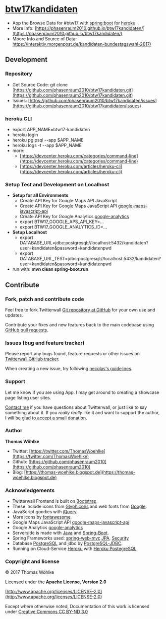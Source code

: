# [btw17kandidaten](https://github.com/phasenraum2010/btw17kandidaten)

+ App the Browse Data for #btw17 with [spring:boot](https://projects.spring.io/spring-boot/) for [heroku](https://heroku.com)
+ More Info: [https://phasenraum2010.github.io/btw17kandidaten/](https://phasenraum2010.github.io/btw17kandidaten/)
+ Moore Info and Source of Data: [https://interaktiv.morgenpost.de/kandidaten-bundestagswahl-2017/ ](https://interaktiv.morgenpost.de/kandidaten-bundestagswahl-2017/ )

## Development 

### Repository
- Get Source Code: git clone [https://github.com/phasenraum2010/btw17kandidaten.git](https://github.com/phasenraum2010/btw17kandidaten.git)
- Issues: [https://github.com/phasenraum2010/btw17kandidaten/issues](https://github.com/phasenraum2010/btw17kandidaten/issues)

### heroku CLI
- export APP_NAME=btw17-kandidaten
- heroku login
- heroku pg:psql --app $APP_NAME
- heroku logs -t --app $APP_NAME
- more: 
  - [https://devcenter.heroku.com/categories/command-line](https://devcenter.heroku.com/categories/command-line)
  - [https://devcenter.heroku.com/articles/heroku-cli](https://devcenter.heroku.com/articles/heroku-cli)


### Setup Test and Development on Localhost
- **Setup for all Environments**
  - Create API Key for Google Maps API JavaScript
  - Create API Key for Google Maps JavaScript API [google-maps-javascript-api][google-maps-javascript-api]
  - Create API Key for Google Analytics [google-analytics][google-analytics]
  - export BTW17_GOOGLE_APS_API_KEY=...
  - export BTW17_GOOGLE_ANALYTICS_ID=...
- **Setup Localhost**
  - export DATABASE_URL=jdbc:postgresql://localhost:5432/kandidaten?user=kandidaten&password=kandidatenpwd
  - export DATABASE_URL_TEST=jdbc:postgresql://localhost:5432/kandidaten?user=kandidaten&password=kandidatenpwd
- run with: **mvn clean spring-boot:run**

## Contribute

### Fork, patch and contribute code

Feel free to fork Twitterwall [Git repository at GitHub][twitterwall-github] for your own use and
updates.

Contribute your fixes and new features back to the main codebase using
[GitHub pull requests][github-pull-req].

[twitterwall-github]: https://github.com/phasenraum2010/btw17kandidaten/
[github-pull-req]: http://help.github.com/articles/using-pull-requests

### Issues (bug and feature tracker)

Please report any bugs found, feature requests or other issues on
[Twitterwall GitHub tracker][twitterwall-issues].

When creating a new issue, try following [necolas's guidelines][issue-guidelines].

[twitterwall-issues]: https://github.com/phasenraum2010/btw17kandidaten/issues
[issue-guidelines]: http://github.com/necolas/issue-guidelines/#readme

### Support

Let me know if you are using App. I may get around to creating a showcase page listing user sites.

[Contact me][av-site] if you have questions about Twitterwall, or just like to say something about it.
If you _really really_ like it and want to support the author, I will be glad to
[accept a small donation][donate].

[av-site]: https://twitter.com/ThomasWoehlke
[donate]: https://www.paypal.me/ThomasWoehlke

### Author  

**Thomas Wöhlke**
+ Twitter: [https://twitter.com/ThomasWoehlke](https://twitter.com/ThomasWoehlke)
+ Github: [https://github.com/phasenraum2010](https://github.com/phasenraum2010)
+ Blog: [https://thomas-woehlke.blogspot.de](https://thomas-woehlke.blogspot.de)

### Acknowledgements

+ Twitterwall Frontend is built on [Bootstrap][bootstrap].
+ These include icons from [Glyphicons][glyphicons] and web fonts from [Google][webfonts].
+ JavaScript goodies with [jQuery][jquery].
+ More icons by [fontawesome][fontawesome].
+ Google Maps JavaScript API [google-maps-javascript-api][google-maps-javascript-api]
+ Google Analytics [google-analytics][google-analytics]
+ Serverside is made with [Java][java] and [Spring-Boot][spring-boot].
+ Spring Frameworks used: [spring-web-mvc][spring-web-mvc] [JPA][spring-data-jpa], [Security][spring-security]
+ Database [PostgreSQL][postgresql] and jdbc by [PostgreSQL-JDBC][postgresql-jdbc].
+ Running on Cloud-Service [Heroku][heroku] with [Heroku PostegreSQL][postgresql-heroku].

[java]: http://www.oracle.com/technetwork/java/javase/downloads/index.html
[fontawesome]: http://fontawesome.io/icons/
[postgresql-jdbc]: https://jdbc.postgresql.org/
[postgresql]: https://www.postgresql.org/
[heroku]: https://heroku.com/
[postgresql-heroku]: https://devcenter.heroku.com/categories/heroku-postgres/
[spring-web-mvc]: http://projects.spring.io/spring-framework/
[spring-boot]: https://projects.spring.io/spring-boot/
[spring-data-jpa]: http://projects.spring.io/spring-data-jpa/
[spring-security]: http://projects.spring.io/spring-security/
[bootstrap]: http://getbootstrap.com/
[glyphicons]: http://glyphicons.com/
[webfonts]: http://www.google.com/webfonts/
[jquery]: http://jquery.org
[google-analytics]: https://analytics.google.com/analytics/web/
[google-maps-javascript-api]: https://developers.google.com/maps/documentation/javascript/

### Copyright and license

&copy; 2017 Thomas Wöhlke

Licensed under the **Apache License, Version 2.0**

[http://www.apache.org/licenses/LICENSE-2.0](http://www.apache.org/licenses/LICENSE-2.0)

Except where otherwise noted, Documentation of this work is licensed under 
[Creative Commons CC BY-ND 3.0](http://creativecommons.org/licenses/by-nd/3.0/)











